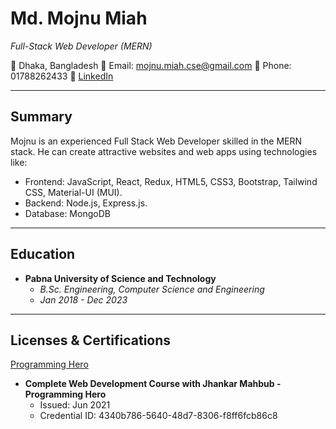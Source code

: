 # Md. Mojnu Miah
*Full-Stack Web Developer (MERN)*


🏡 Dhaka, Bangladesh
📧 Email: mojnu.miah.cse@gmail.com
📱 Phone: 01788262433
🔗 [LinkedIn](https://www.linkedin.com/in/mojnuapp)

---

## Summary

Mojnu is an experienced Full Stack Web Developer skilled in the MERN stack. He can create attractive websites and web apps using technologies like:

- Frontend: JavaScript, React, Redux, HTML5, CSS3, Bootstrap, Tailwind CSS, Material-UI (MUI).
- Backend: Node.js, Express.js.
- Database: MongoDB

---

## Education

- **Pabna University of Science and Technology**
  - *B.Sc. Engineering, Computer Science and Engineering*
  - *Jan 2018 - Dec 2023*


---

## Licenses & Certifications

[Programming Hero](https://your-certification-logo-url-here)

- **Complete Web Development Course with Jhankar Mahbub - Programming Hero**
  - Issued: Jun 2021
  - Credential ID: 4340b786-5640-48d7-8306-f8ff6fcb86c8


